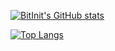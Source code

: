 [![BitInit's GitHub stats](https://github-readme-stats.vercel.app/api?username=BitInit&show_icons=true&theme=graywhite)](https://github.com/anuraghazra/github-readme-stats)

[![Top Langs](https://github-readme-stats.vercel.app/api/top-langs/?username=BitInit&layout=compact&count_private=false)](https://github.com/anuraghazra/github-readme-stats)
